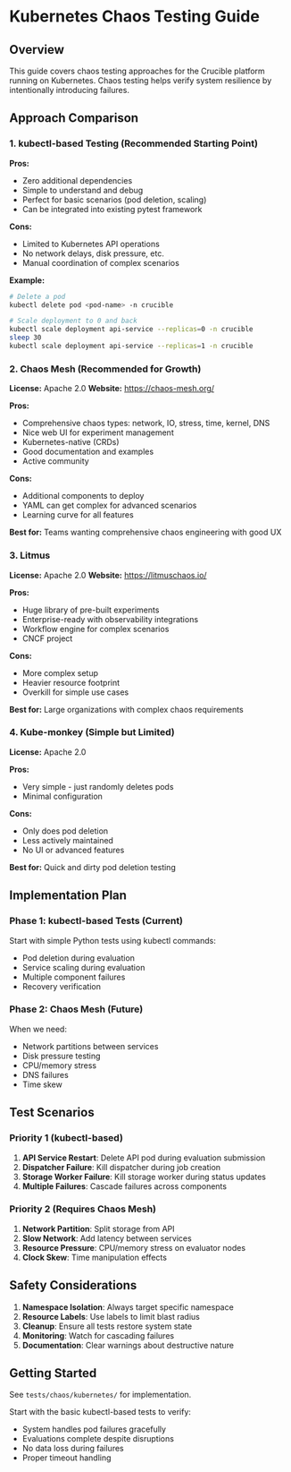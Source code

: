 # Kubernetes Chaos Testing Guide

## Overview

This guide covers chaos testing approaches for the Crucible platform running on Kubernetes. Chaos testing helps verify system resilience by intentionally introducing failures.

## Approach Comparison

### 1. kubectl-based Testing (Recommended Starting Point)
**Pros:**
- Zero additional dependencies
- Simple to understand and debug
- Perfect for basic scenarios (pod deletion, scaling)
- Can be integrated into existing pytest framework

**Cons:**
- Limited to Kubernetes API operations
- No network delays, disk pressure, etc.
- Manual coordination of complex scenarios

**Example:**
```bash
# Delete a pod
kubectl delete pod <pod-name> -n crucible

# Scale deployment to 0 and back
kubectl scale deployment api-service --replicas=0 -n crucible
sleep 30
kubectl scale deployment api-service --replicas=1 -n crucible
```

### 2. Chaos Mesh (Recommended for Growth)
**License:** Apache 2.0
**Website:** https://chaos-mesh.org/

**Pros:**
- Comprehensive chaos types: network, IO, stress, time, kernel, DNS
- Nice web UI for experiment management
- Kubernetes-native (CRDs)
- Good documentation and examples
- Active community

**Cons:**
- Additional components to deploy
- YAML can get complex for advanced scenarios
- Learning curve for all features

**Best for:** Teams wanting comprehensive chaos engineering with good UX

### 3. Litmus
**License:** Apache 2.0
**Website:** https://litmuschaos.io/

**Pros:**
- Huge library of pre-built experiments
- Enterprise-ready with observability integrations
- Workflow engine for complex scenarios
- CNCF project

**Cons:**
- More complex setup
- Heavier resource footprint
- Overkill for simple use cases

**Best for:** Large organizations with complex chaos requirements

### 4. Kube-monkey (Simple but Limited)
**License:** Apache 2.0

**Pros:**
- Very simple - just randomly deletes pods
- Minimal configuration

**Cons:**
- Only does pod deletion
- Less actively maintained
- No UI or advanced features

**Best for:** Quick and dirty pod deletion testing

## Implementation Plan

### Phase 1: kubectl-based Tests (Current)
Start with simple Python tests using kubectl commands:
- Pod deletion during evaluation
- Service scaling during evaluation
- Multiple component failures
- Recovery verification

### Phase 2: Chaos Mesh (Future)
When we need:
- Network partitions between services
- Disk pressure testing
- CPU/memory stress
- DNS failures
- Time skew

## Test Scenarios

### Priority 1 (kubectl-based)
1. **API Service Restart**: Delete API pod during evaluation submission
2. **Dispatcher Failure**: Kill dispatcher during job creation
3. **Storage Worker Failure**: Kill storage worker during status updates
4. **Multiple Failures**: Cascade failures across components

### Priority 2 (Requires Chaos Mesh)
1. **Network Partition**: Split storage from API
2. **Slow Network**: Add latency between services
3. **Resource Pressure**: CPU/memory stress on evaluator nodes
4. **Clock Skew**: Time manipulation effects

## Safety Considerations

1. **Namespace Isolation**: Always target specific namespace
2. **Resource Labels**: Use labels to limit blast radius
3. **Cleanup**: Ensure all tests restore system state
4. **Monitoring**: Watch for cascading failures
5. **Documentation**: Clear warnings about destructive nature

## Getting Started

See `tests/chaos/kubernetes/` for implementation.

Start with the basic kubectl-based tests to verify:
- System handles pod failures gracefully
- Evaluations complete despite disruptions
- No data loss during failures
- Proper timeout handling